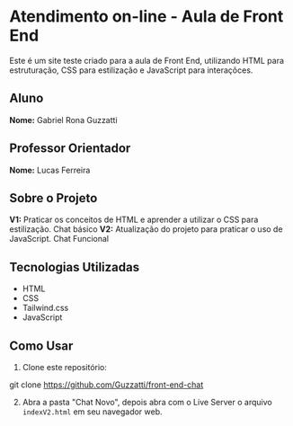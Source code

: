 # Atendimento on-line - Aula de Front End

Este é um site teste criado para a aula de Front End, utilizando HTML para estruturação, CSS para estilização e JavaScript para interaçõces.

## Aluno

**Nome:** Gabriel Rona Guzzatti

## Professor Orientador

**Nome:** Lucas Ferreira

## Sobre o Projeto

**V1:** Praticar os conceitos de HTML e aprender a utilizar o CSS para estilização. Chat básico
**V2:** Atualização do projeto para praticar o uso de JavaScript. Chat Funcional

## Tecnologias Utilizadas

- HTML
- CSS
- Tailwind.css
- JavaScript

## Como Usar

1. Clone este repositório:

git clone https://github.com/Guzzatti/front-end-chat


2. Abra a pasta "Chat Novo", depois abra com o Live Server o arquivo `indexV2.html` em seu navegador web.
